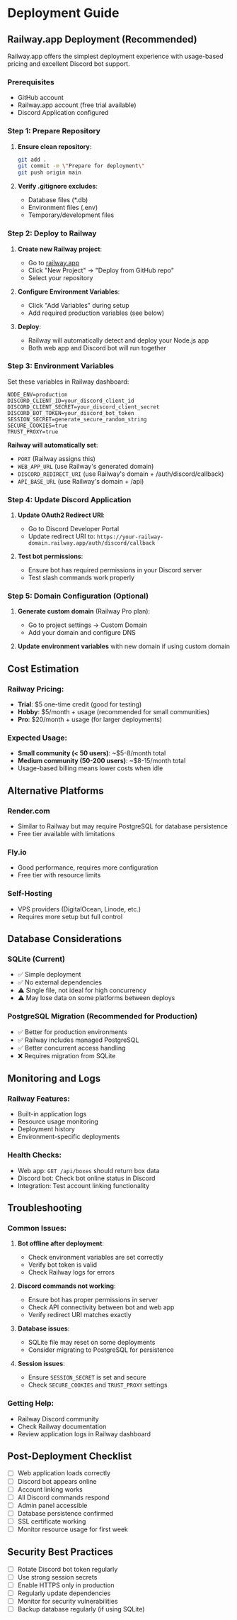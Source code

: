 # Deployment Guide

## Railway.app Deployment (Recommended)

Railway.app offers the simplest deployment experience with usage-based pricing and excellent Discord bot support.

### Prerequisites
- GitHub account
- Railway.app account (free trial available)
- Discord Application configured

### Step 1: Prepare Repository

1. **Ensure clean repository**:
   ```bash
   git add .
   git commit -m \"Prepare for deployment\"
   git push origin main
   ```

2. **Verify .gitignore excludes**:
   - Database files (*.db)
   - Environment files (.env)
   - Temporary/development files

### Step 2: Deploy to Railway

1. **Create new Railway project**:
   - Go to [railway.app](https://railway.app)
   - Click \"New Project\" → \"Deploy from GitHub repo\"
   - Select your repository

2. **Configure Environment Variables**:
   - Click \"Add Variables\" during setup
   - Add required production variables (see below)

3. **Deploy**:
   - Railway will automatically detect and deploy your Node.js app
   - Both web app and Discord bot will run together

### Step 3: Environment Variables

Set these variables in Railway dashboard:

```env
NODE_ENV=production
DISCORD_CLIENT_ID=your_discord_client_id
DISCORD_CLIENT_SECRET=your_discord_client_secret
DISCORD_BOT_TOKEN=your_discord_bot_token
SESSION_SECRET=generate_secure_random_string
SECURE_COOKIES=true
TRUST_PROXY=true
```

**Railway will automatically set**:
- `PORT` (Railway assigns this)
- `WEB_APP_URL` (use Railway's generated domain)
- `DISCORD_REDIRECT_URI` (use Railway's domain + /auth/discord/callback)
- `API_BASE_URL` (use Railway's domain + /api)

### Step 4: Update Discord Application

1. **Update OAuth2 Redirect URI**:
   - Go to Discord Developer Portal
   - Update redirect URI to: `https://your-railway-domain.railway.app/auth/discord/callback`

2. **Test bot permissions**:
   - Ensure bot has required permissions in your Discord server
   - Test slash commands work properly

### Step 5: Domain Configuration (Optional)

1. **Generate custom domain** (Railway Pro plan):
   - Go to project settings → Custom Domain
   - Add your domain and configure DNS

2. **Update environment variables** with new domain if using custom domain

## Cost Estimation

### Railway Pricing:
- **Trial**: $5 one-time credit (good for testing)
- **Hobby**: $5/month + usage (recommended for small communities)
- **Pro**: $20/month + usage (for larger deployments)

### Expected Usage:
- **Small community (< 50 users)**: ~$5-8/month total
- **Medium community (50-200 users)**: ~$8-15/month total
- Usage-based billing means lower costs when idle

## Alternative Platforms

### Render.com
- Similar to Railway but may require PostgreSQL for database persistence
- Free tier available with limitations

### Fly.io
- Good performance, requires more configuration
- Free tier with resource limits

### Self-Hosting
- VPS providers (DigitalOcean, Linode, etc.)
- Requires more setup but full control

## Database Considerations

### SQLite (Current)
- ✅ Simple deployment
- ✅ No external dependencies
- ⚠️ Single file, not ideal for high concurrency
- ⚠️ May lose data on some platforms between deploys

### PostgreSQL Migration (Recommended for Production)
- ✅ Better for production environments
- ✅ Railway includes managed PostgreSQL
- ✅ Better concurrent access handling
- ❌ Requires migration from SQLite

## Monitoring and Logs

### Railway Features:
- Built-in application logs
- Resource usage monitoring
- Deployment history
- Environment-specific deployments

### Health Checks:
- Web app: `GET /api/boxes` should return box data
- Discord bot: Check bot online status in Discord
- Integration: Test account linking functionality

## Troubleshooting

### Common Issues:

1. **Bot offline after deployment**:
   - Check environment variables are set correctly
   - Verify bot token is valid
   - Check Railway logs for errors

2. **Discord commands not working**:
   - Ensure bot has proper permissions in server
   - Check API connectivity between bot and web app
   - Verify redirect URI matches exactly

3. **Database issues**:
   - SQLite file may reset on some deployments
   - Consider migrating to PostgreSQL for persistence

4. **Session issues**:
   - Ensure `SESSION_SECRET` is set and secure
   - Check `SECURE_COOKIES` and `TRUST_PROXY` settings

### Getting Help:
- Railway Discord community
- Check Railway documentation
- Review application logs in Railway dashboard

## Post-Deployment Checklist

- [ ] Web application loads correctly
- [ ] Discord bot appears online
- [ ] Account linking works
- [ ] All Discord commands respond
- [ ] Admin panel accessible
- [ ] Database persistence confirmed
- [ ] SSL certificate working
- [ ] Monitor resource usage for first week

## Security Best Practices

- [ ] Rotate Discord bot token regularly
- [ ] Use strong session secrets
- [ ] Enable HTTPS only in production
- [ ] Regularly update dependencies
- [ ] Monitor for security vulnerabilities
- [ ] Backup database regularly (if using SQLite)
